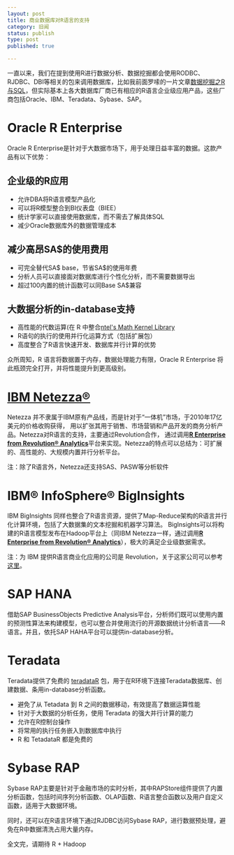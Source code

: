 ```yaml
---
layout: post
title: 商业数据库对R语言的支持
category: 旧闻
status: publish
type: post
published: true

---
```

一直以来，我们在提到使用R进行数据分析、数据挖掘都会使用RODBC、RJDBC、DBI等相关的包来调用数据库，比如我前面罗嗦的一片文章[数据挖掘之R与SQL](http://bjt.name/2011/08/r-and-sql-datamining/)，但实际基本上各大数据库厂商已有相应的R语言企业级应用产品，这些厂商包括Oracle、IBM、Teradata、Sybase、SAP。


# Oracle R Enterprise #

Oracle R Enterprise是针对于大数据市场下，用于处理日益丰富的数据。这款产品有以下优势：

## 企业级的R应用

- 允许DBA将R语言模型产品化
-	可以将R模型整合到BI仪表盘（BIEE）
- 统计学家可以直接使用数据库，而不需去了解具体SQL
- 减少Oracle数据库外的数据管理成本

## 减少高昂SA$的使用费用

- 可完全替代SA$ base，节省SA$的使用年费
- 分析人员可以直接面对数据库进行个性化分析，而不需要数据导出
- 超过100内置的统计函数可以同Base SA$兼容

## 大数据分析的in-database支持

- 高性能的代数运算(在 R 中整合[ntel's Math Kernel Library](http://software.intel.com/en-us/articles/intel-mkl/)
- R语句的执行的使用并行化运算方式（包括扩展包）
- 高度整合了R语言快速开发、数据库并行计算的优势

众所周知，R 语言将数据置于内存，数据处理能力有限，Oracle R Enterprise 将此瓶颈完全打开，并将性能提升到更高级别。

# [IBM Netezza®](http://www-01.ibm.com/common/ssi/rep_ca/2/897/ENUS212-042/ENUS212-042.PDF)

Netezza 并不隶属于IBM原有产品线，而是针对于“一体机”市场，于2010年17亿美元的价格收购获得，
用以扩张其用于销售、市场营销和产品开发的商务分析产品。Netezza对R语言的支持，主要通过Revolution合作，
通过调用<a href="http://www.revolutionanalytics.com/products/revolution-enterprise-for-ibm-netezza.php"><strong>R Enterprise from Revolution® Analytics</strong></a>平台来实现。Netezza的特点可以总结为：可扩展的、高性能的、大规模内置并行分析平台。

注：除了R语言外，Netezza还支持SAS、PASW等分析软件

# IBM® InfoSphere® BigInsights

IBM BigInsights 同样也整合了R语言资源，提供了Map-Reduce架构的R语言并行化计算环境，包括了大数据集的文本挖掘和机器学习算法。
BigInsights可以将构建的R语言模型发布在Hadoop平台上（同IBM Netezza一样，通过调用<a href="http://www.revolutionanalytics.com/products/revolution-enterprise-for-ibm-netezza.php"><strong>R Enterprise from Revolution® Analytics</strong></a>），极大的满足企业级数据需求。

注：为 IBM 提供R语言商业化应用的公司是 Revolution，关于这家公司可以参考<a href="http://bjt.cos.name/2009/10/spss-norman-nie-r/" target="_blank">这里</a>。

# SAP HANA #

借助SAP BusinessObjects Predictive Analysis平台，分析师们既可以使用内置的预测性算法来构建模型，也可以整合并使用流行的开源数据统计分析语言——R语言。并且，依托SAP HAHA平台可以提供in-database分析。


# Teradata #


Teradata提供了免费的 <a href="http://developer.teradata.com/applications/articles/in-database-analytics-with-teradata-r">teradataR</a> 包，用于在R环境下连接Teradata数据库、创建数据、条用in-database分析函数。

- 避免了从 Tetadata 到 R 之间的数据移动，有效提高了数据运算性能
- 针对于大数据的分析任务，使用 Teradata 的强大并行计算的能力
- 允许在R控制台操作
- 将常用的执行任务嵌入到数据库中执行
- R 和 TetadataR 都是免费的

# Sybase RAP #

Sybase RAP主要是针对于金融市场的实时分析，其中RAPStore组件提供了内置分析函数，包括时间序列分析函数、OLAP函数、R语言整合函数以及用户自定义函数，适用于大数据环境。

同时，还可以在R语言环境下通过RJDBC访问Sybase RAP，进行数据预处理，避免在R中数据清洗占用大量内存。

全文完，请期待 R + Hadoop
